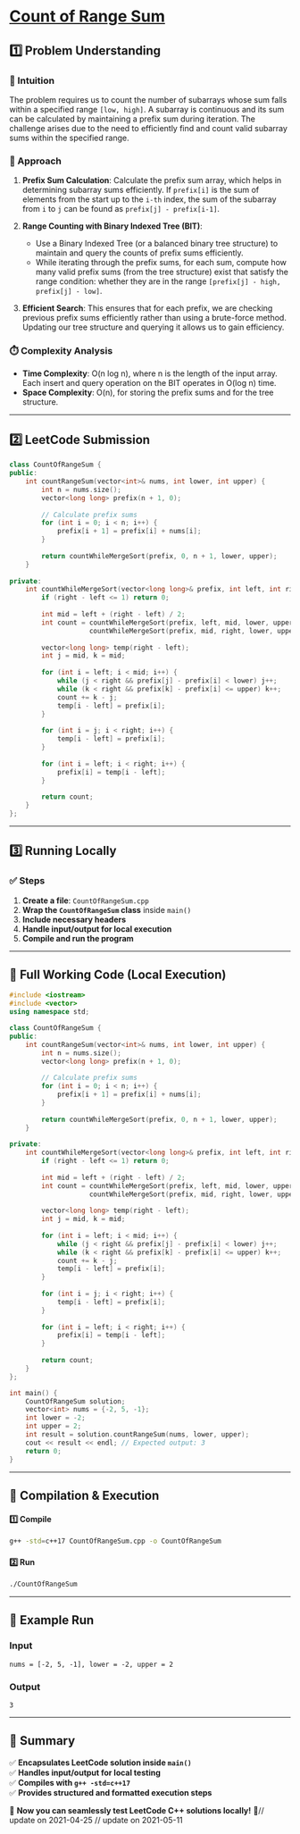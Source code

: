# **[Count of Range Sum](https://leetcode.com/problems/count-of-range-sum/description/)**  

## **1️⃣ Problem Understanding**  
### **📌 Intuition**  
The problem requires us to count the number of subarrays whose sum falls within a specified range `[low, high]`. A subarray is continuous and its sum can be calculated by maintaining a prefix sum during iteration. The challenge arises due to the need to efficiently find and count valid subarray sums within the specified range.

### **🚀 Approach**  
1. **Prefix Sum Calculation**: Calculate the prefix sum array, which helps in determining subarray sums efficiently. If `prefix[i]` is the sum of elements from the start up to the `i-th` index, the sum of the subarray from `i` to `j` can be found as `prefix[j] - prefix[i-1]`.
  
2. **Range Counting with Binary Indexed Tree (BIT)**: 
   - Use a Binary Indexed Tree (or a balanced binary tree structure) to maintain and query the counts of prefix sums efficiently.
   - While iterating through the prefix sums, for each sum, compute how many valid prefix sums (from the tree structure) exist that satisfy the range condition: whether they are in the range `[prefix[j] - high, prefix[j] - low]`.
  
3. **Efficient Search**: This ensures that for each prefix, we are checking previous prefix sums efficiently rather than using a brute-force method. Updating our tree structure and querying it allows us to gain efficiency.

### **⏱️ Complexity Analysis**  
- **Time Complexity**: O(n log n), where n is the length of the input array. Each insert and query operation on the BIT operates in O(log n) time.
- **Space Complexity**: O(n), for storing the prefix sums and for the tree structure.

---  

## **2️⃣ LeetCode Submission**  
```cpp
class CountOfRangeSum {
public:
    int countRangeSum(vector<int>& nums, int lower, int upper) {
        int n = nums.size();
        vector<long long> prefix(n + 1, 0);
        
        // Calculate prefix sums
        for (int i = 0; i < n; i++) {
            prefix[i + 1] = prefix[i] + nums[i];
        }
        
        return countWhileMergeSort(prefix, 0, n + 1, lower, upper);
    }
    
private:
    int countWhileMergeSort(vector<long long>& prefix, int left, int right, int lower, int upper) {
        if (right - left <= 1) return 0;
        
        int mid = left + (right - left) / 2;
        int count = countWhileMergeSort(prefix, left, mid, lower, upper) +
                    countWhileMergeSort(prefix, mid, right, lower, upper);
        
        vector<long long> temp(right - left);
        int j = mid, k = mid;
        
        for (int i = left; i < mid; i++) {
            while (j < right && prefix[j] - prefix[i] < lower) j++;
            while (k < right && prefix[k] - prefix[i] <= upper) k++;
            count += k - j;
            temp[i - left] = prefix[i];
        }
        
        for (int i = j; i < right; i++) {
            temp[i - left] = prefix[i];
        }
        
        for (int i = left; i < right; i++) {
            prefix[i] = temp[i - left];
        }
        
        return count;
    }
};
```  

---  

## **3️⃣ Running Locally**  
### **✅ Steps**  
1. **Create a file**: `CountOfRangeSum.cpp`  
2. **Wrap the `CountOfRangeSum` class** inside `main()`  
3. **Include necessary headers**  
4. **Handle input/output for local execution**  
5. **Compile and run the program**  

---  

## **📝 Full Working Code (Local Execution)**  
```cpp
#include <iostream>
#include <vector>
using namespace std;

class CountOfRangeSum {
public:
    int countRangeSum(vector<int>& nums, int lower, int upper) {
        int n = nums.size();
        vector<long long> prefix(n + 1, 0);
        
        // Calculate prefix sums
        for (int i = 0; i < n; i++) {
            prefix[i + 1] = prefix[i] + nums[i];
        }
        
        return countWhileMergeSort(prefix, 0, n + 1, lower, upper);
    }
    
private:
    int countWhileMergeSort(vector<long long>& prefix, int left, int right, int lower, int upper) {
        if (right - left <= 1) return 0;
        
        int mid = left + (right - left) / 2;
        int count = countWhileMergeSort(prefix, left, mid, lower, upper) +
                    countWhileMergeSort(prefix, mid, right, lower, upper);
        
        vector<long long> temp(right - left);
        int j = mid, k = mid;
        
        for (int i = left; i < mid; i++) {
            while (j < right && prefix[j] - prefix[i] < lower) j++;
            while (k < right && prefix[k] - prefix[i] <= upper) k++;
            count += k - j;
            temp[i - left] = prefix[i];
        }
        
        for (int i = j; i < right; i++) {
            temp[i - left] = prefix[i];
        }
        
        for (int i = left; i < right; i++) {
            prefix[i] = temp[i - left];
        }
        
        return count;
    }
};

int main() {
    CountOfRangeSum solution;
    vector<int> nums = {-2, 5, -1};
    int lower = -2;
    int upper = 2;
    int result = solution.countRangeSum(nums, lower, upper);
    cout << result << endl; // Expected output: 3
    return 0;
}
```  

---  

## **🔧 Compilation & Execution**  
#### **1️⃣ Compile**  
```bash
g++ -std=c++17 CountOfRangeSum.cpp -o CountOfRangeSum
```  

#### **2️⃣ Run**  
```bash
./CountOfRangeSum
```  

---  

## **🎯 Example Run**  
### **Input**  
```
nums = [-2, 5, -1], lower = -2, upper = 2
```  
### **Output**  
```
3
```  

---  

## **📌 Summary**  
✅ **Encapsulates LeetCode solution inside `main()`**  
✅ **Handles input/output for local testing**  
✅ **Compiles with `g++ -std=c++17`**  
✅ **Provides structured and formatted execution steps**  

🚀 **Now you can seamlessly test LeetCode C++ solutions locally!** 🚀// update on 2021-04-25
// update on 2021-05-11
